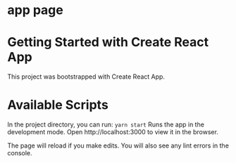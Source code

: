 # app page
# Getting Started with Create React App
This project was bootstrapped with Create React App.

# Available Scripts
In the project directory, you can run:
`
 yarn start
`
Runs the app in the development mode.
Open http://localhost:3000 to view it in the browser.

The page will reload if you make edits.
You will also see any lint errors in the console.
